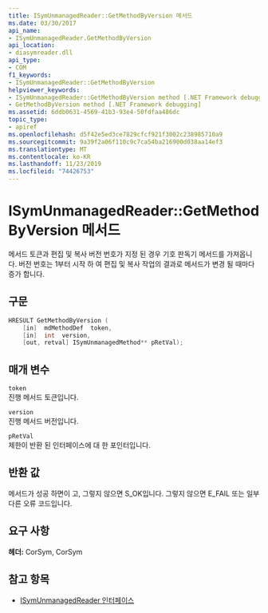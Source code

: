 ```yaml
---
title: ISymUnmanagedReader::GetMethodByVersion 메서드
ms.date: 03/30/2017
api_name:
- ISymUnmanagedReader.GetMethodByVersion
api_location:
- diasymreader.dll
api_type:
- COM
f1_keywords:
- ISymUnmanagedReader::GetMethodByVersion
helpviewer_keywords:
- ISymUnmanagedReader::GetMethodByVersion method [.NET Framework debugging]
- GetMethodByVersion method [.NET Framework debugging]
ms.assetid: 6ddb0631-4569-41b3-93e4-50fdfaa486dc
topic_type:
- apiref
ms.openlocfilehash: d5f42e5ed3ce7829cfcf921f3002c238985710a9
ms.sourcegitcommit: 9a39f2a06f110c9c7ca54ba216900d038aa14ef3
ms.translationtype: MT
ms.contentlocale: ko-KR
ms.lasthandoff: 11/23/2019
ms.locfileid: "74426753"
---
```

# <a name="isymunmanagedreadergetmethodbyversion-method"></a>ISymUnmanagedReader::GetMethodByVersion 메서드
메서드 토큰과 편집 및 복사 버전 번호가 지정 된 경우 기호 판독기 메서드를 가져옵니다. 버전 번호는 1부터 시작 하 여 편집 및 복사 작업의 결과로 메서드가 변경 될 때마다 증가 합니다.  
  
## <a name="syntax"></a>구문  
  
```cpp  
HRESULT GetMethodByVersion (  
    [in]  mdMethodDef  token,  
    [in]  int  version,  
    [out, retval] ISymUnmanagedMethod** pRetVal);  
```  
  
## <a name="parameters"></a>매개 변수  
 `token`  
 진행 메서드 토큰입니다.  
  
 `version`  
 진행 메서드 버전입니다.  
  
 `pRetVal`  
 제한이 반환 된 인터페이스에 대 한 포인터입니다.  
  
## <a name="return-value"></a>반환 값  
 메서드가 성공 하면이 고, 그렇지 않으면 S_OK입니다. 그렇지 않으면 E_FAIL 또는 일부 다른 오류 코드입니다.  
  
## <a name="requirements"></a>요구 사항  
 **헤더:** CorSym, CorSym  
  
## <a name="see-also"></a>참고 항목

- [ISymUnmanagedReader 인터페이스](../../../../docs/framework/unmanaged-api/diagnostics/isymunmanagedreader-interface.md)
